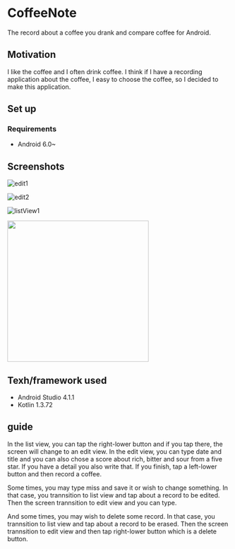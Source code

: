 # CoffeeNote

The record about a coffee you drank and compare coffee for Android.

## Motivation
I like the coffee and I often drink coffee. I think if I have a recording application about the coffee, I easy to choose the coffee, so I decided to make this application.

## Set up

### Requirements
  - Android 6.0~

## Screenshots
![edit1](https://user-images.githubusercontent.com/75255790/110188039-b9407680-7e5d-11eb-871c-260097ee0eba.png)

![edit2](https://user-images.githubusercontent.com/75255790/110111531-cf195180-7df3-11eb-81ae-0325f846b0a8.png)

![listView1](https://user-images.githubusercontent.com/75255790/110188393-df1a4b00-7e5e-11eb-805f-977baa11e2ba.png)

<img src="https://user-images.githubusercontent.com/75255790/110188401-ea6d7680-7e5e-11eb-964e-76ed8ee9d781.jpg" width=320px>

## Texh/framework used
  - Android Studio 4.1.1
  - Kotlin 1.3.72

## guide
In the list view, you can tap the right-lower button and if you tap there, the screen will change to an edit view.
In the edit view, you can type date and title and you can also chose a score about rich, bitter and sour from a five star. If you have a detail you also write that. If you finish, tap a left-lower button and then record a coffee.

Some times, you may type miss and save it or wish to change something. In that case, you trannsition to list view and tap about a record to be edited. Then the screen trannsition to edit view and you can type.

And some times, you may wish to delete some record. In that case, you trannsition to list view and tap about a record to be erased. Then the screen trannsition to edit view and then tap right-lower button which is a delete button.
